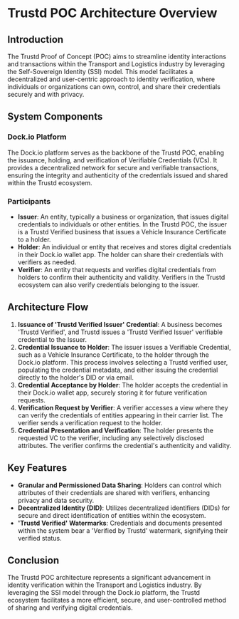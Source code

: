 # Trustd POC Architecture Overview

## Introduction

The Trustd Proof of Concept (POC) aims to streamline identity interactions and transactions within the Transport and Logistics industry by leveraging the Self-Sovereign Identity (SSI) model. This model facilitates a decentralized and user-centric approach to identity verification, where individuals or organizations can own, control, and share their credentials securely and with privacy.

## System Components

### Dock.io Platform

The Dock.io platform serves as the backbone of the Trustd POC, enabling the issuance, holding, and verification of Verifiable Credentials (VCs). It provides a decentralized network for secure and verifiable transactions, ensuring the integrity and authenticity of the credentials issued and shared within the Trustd ecosystem.

### Participants

- **Issuer**: An entity, typically a business or organization, that issues digital credentials to individuals or other entities. In the Trustd POC, the issuer is a Trustd Verified business that issues a Vehicle Insurance Certificate to a holder.
- **Holder**: An individual or entity that receives and stores digital credentials in their Dock.io wallet app. The holder can share their credentials with verifiers as needed.
- **Verifier**: An entity that requests and verifies digital credentials from holders to confirm their authenticity and validity. Verifiers in the Trustd ecosystem can also verify credentials belonging to the issuer.

## Architecture Flow

1. **Issuance of 'Trustd Verified Issuer' Credential**: A business becomes 'Trustd Verified', and Trustd issues a 'Trustd Verified Issuer' verifiable credential to the Issuer.
2. **Credential Issuance to Holder**: The issuer issues a Verifiable Credential, such as a Vehicle Insurance Certificate, to the holder through the Dock.io platform. This process involves selecting a Trustd verified user, populating the credential metadata, and either issuing the credential directly to the holder's DID or via email.
3. **Credential Acceptance by Holder**: The holder accepts the credential in their Dock.io wallet app, securely storing it for future verification requests.
4. **Verification Request by Verifier**: A verifier accesses a view where they can verify the credentials of entities appearing in their carrier list. The verifier sends a verification request to the holder.
5. **Credential Presentation and Verification**: The holder presents the requested VC to the verifier, including any selectively disclosed attributes. The verifier confirms the credential's authenticity and validity.

## Key Features

- **Granular and Permissioned Data Sharing**: Holders can control which attributes of their credentials are shared with verifiers, enhancing privacy and data security.
- **Decentralized Identity (DID)**: Utilizes decentralized identifiers (DIDs) for secure and direct identification of entities within the ecosystem.
- **'Trustd Verified' Watermarks**: Credentials and documents presented within the system bear a 'Verified by Trustd' watermark, signifying their verified status.

## Conclusion

The Trustd POC architecture represents a significant advancement in identity verification within the Transport and Logistics industry. By leveraging the SSI model through the Dock.io platform, the Trustd ecosystem facilitates a more efficient, secure, and user-controlled method of sharing and verifying digital credentials.
